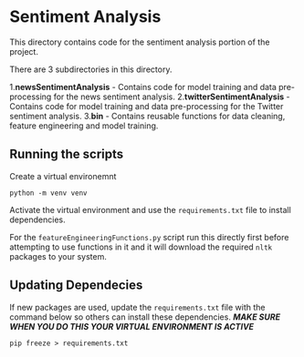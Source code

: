 # Sentiment Analysis
This directory contains code for the sentiment analysis portion of the project. 

There are 3 subdirectories in this directory. 

1.**newsSentimentAnalysis** - Contains code for model training and data pre-processing for the news sentiment analysis. 
2.**twitterSentimentAnalysis** - Contains code for model training and data pre-processing for the Twitter sentiment analysis.
3.**bin** - Contains reusable functions for data cleaning, feature engineering and model training. 

## Running the scripts 
Create a virtual environemnt 
```
python -m venv venv 
```
Activate the virtual environment and use the ```requirements.txt``` file to install dependencies. 

For the ```featureEngineeringFunctions.py``` script run this directly first before attempting to use functions in it and it will download the required ```nltk``` packages to your system. 

## Updating Dependecies 
If new packages are used, update the ```requirements.txt``` file with the command below so others can install these dependencies. 
***MAKE SURE WHEN YOU DO THIS YOUR VIRTUAL ENVIRONMENT IS ACTIVE***
```
pip freeze > requirements.txt
```
